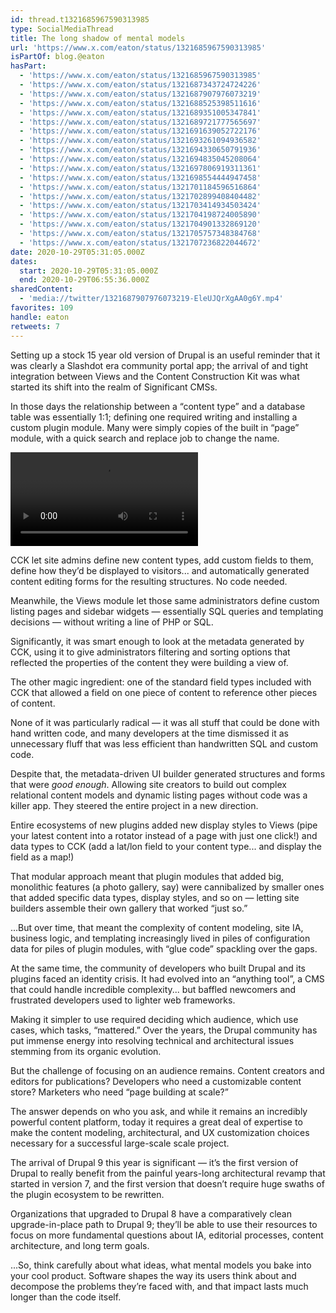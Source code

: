 ```yaml
---
id: thread.t1321685967590313985
type: SocialMediaThread
title: The long shadow of mental models
url: 'https://www.x.com/eaton/status/1321685967590313985'
isPartOf: blog.@eaton
hasPart:
  - 'https://www.x.com/eaton/status/1321685967590313985'
  - 'https://www.x.com/eaton/status/1321687343724724226'
  - 'https://www.x.com/eaton/status/1321687907976073219'
  - 'https://www.x.com/eaton/status/1321688525398511616'
  - 'https://www.x.com/eaton/status/1321689351005347841'
  - 'https://www.x.com/eaton/status/1321689721777565697'
  - 'https://www.x.com/eaton/status/1321691639052722176'
  - 'https://www.x.com/eaton/status/1321693261094936582'
  - 'https://www.x.com/eaton/status/1321694330650791936'
  - 'https://www.x.com/eaton/status/1321694835045208064'
  - 'https://www.x.com/eaton/status/1321697806919311361'
  - 'https://www.x.com/eaton/status/1321698554444947458'
  - 'https://www.x.com/eaton/status/1321701184596516864'
  - 'https://www.x.com/eaton/status/1321702899408404482'
  - 'https://www.x.com/eaton/status/1321703414934503424'
  - 'https://www.x.com/eaton/status/1321704198724005890'
  - 'https://www.x.com/eaton/status/1321704901332869120'
  - 'https://www.x.com/eaton/status/1321705757348384768'
  - 'https://www.x.com/eaton/status/1321707236822044672'
date: 2020-10-29T05:31:05.000Z
dates:
  start: 2020-10-29T05:31:05.000Z
  end: 2020-10-29T06:55:36.000Z
sharedContent:
  - 'media://twitter/1321687907976073219-EleUJQrXgAA0g6Y.mp4'
favorites: 109
handle: eaton
retweets: 7
---
```

Setting up a stock 15 year old version of Drupal is an useful reminder that it was clearly a Slashdot era community portal app; the arrival of and tight integration between Views and the Content Construction Kit was what started its shift into the realm of Significant CMSs.

In those days the relationship between a “content type” and a database table was essentially 1:1; defining one required writing and installing a custom plugin module. Many were simply copies of the built in “page” module, with a quick search and replace job to change the name.

![](media://twitter/1321687907976073219-EleUJQrXgAA0g6Y.mp4)

CCK let site admins define new content types, add custom fields to them, define how they’d be displayed to visitors... and automatically generated content editing forms for the resulting structures. No code needed.

Meanwhile, the Views module let those same administrators define custom listing pages and sidebar widgets — essentially SQL queries and templating decisions — without writing a line of PHP or SQL.

Significantly, it was smart enough to look at the metadata generated by CCK, using it to give administrators filtering and sorting options that reflected the properties of the content they were building a view of.

The other magic ingredient: one of the standard field types included with CCK that allowed a field on one piece of content to reference other pieces of content.

None of it was particularly radical — it was all stuff that could be done with hand written code, and many developers at the time dismissed it as unnecessary fluff that was less efficient than handwritten SQL and custom code.

Despite that, the metadata-driven UI builder generated structures and forms that were *good enough*. Allowing site creators to build out complex relational content models and dynamic listing pages without code was a killer app. They steered the entire project in a new  direction.

Entire ecosystems of new plugins added new display styles to Views (pipe your latest content into a rotator instead of a page with just one click!) and data types to CCK (add a lat/lon field to your content type... and display the field as a map!)

That modular approach meant that plugin modules that added big, monolithic features (a photo gallery, say) were cannibalized by smaller ones that added specific data types, display styles, and so on — letting site builders assemble their own gallery that worked “just so.”

...But over time, that meant the complexity of content modeling, site IA, business logic, and templating increasingly lived in piles of configuration data for piles of plugin modules, with “glue code” spackling over the gaps.

At the same time, the community of developers who built Drupal and its plugins faced an identity crisis. It had evolved into an “anything tool”, a CMS that could handle incredible complexity... but baffled newcomers and frustrated developers used to lighter web frameworks.

Making it simpler to use required deciding which audience, which use cases, which tasks, “mattered.” Over the years, the Drupal community has put immense energy into resolving technical and architectural issues stemming from its organic evolution.

But the challenge of focusing on an audience remains. Content creators and editors for publications? Developers who need a customizable content store? Marketers who need “page building at scale?”

The answer depends on who you ask, and while it remains an incredibly powerful content platform, today it requires a great deal of expertise to make the content modeling, architectural, and UX customization choices necessary for a successful large-scale scale project.

The arrival of Drupal 9 this year is significant — it’s the first version of Drupal to really benefit from the painful years-long architectural revamp that started in version 7, and the first version that doesn’t require huge swaths of the plugin ecosystem to be rewritten.

Organizations that upgraded to Drupal 8 have a comparatively clean upgrade-in-place path to Drupal 9; they’ll be able to use their resources to focus on more fundamental questions about IA, editorial processes, content architecture, and long term goals.

...So, think carefully about what ideas, what mental models you bake into your cool product. Software shapes the way its users think about and decompose the problems they’re faced with, and that impact lasts much longer than the code itself.
